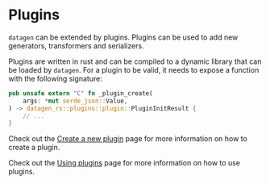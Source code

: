 # Plugins

`datagen` can be extended by plugins. Plugins can be used to add new
generators, transformers and serializers.

Plugins are written in rust and can be compiled to a dynamic library
that can be loaded by `datagen`. For a plugin to be valid, it needs to
expose a function with the following signature:

```rust
pub unsafe extern "C" fn _plugin_create(
    args: *mut serde_json::Value,
) -> datagen_rs::plugins::plugin::PluginInitResult {
    // ...
}
```

Check out the [Create a new plugin](plugins/createPlugin.md) page for more
information on how to create a plugin.

Check out the [Using plugins](plugins/usePlugin.md) page for more information
on how to use plugins.
